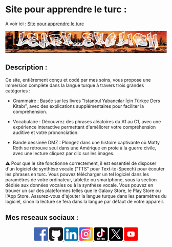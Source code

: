 # Site pour apprendre le turc :

A voir ici : [Site pour apprendre le turc](https://kduchevreuil.github.io/Apprendre-l-anglais/)

[![Image](./images/presentation.png)](https://kduchevreuil.github.io/Apprendre-l-anglais/)

## Description :

Ce site, entièrement conçu et codé par mes soins, vous propose une immersion complète dans la langue turque à travers trois grandes catégories :

- Grammaire : Basée sur les livres "Istanbul Yabancılar İçin Türkçe Ders Kitabı", avec des explications supplémentaires pour faciliter la compréhension.

- Vocabulaire : Découvrez des phrases aléatoires du A1 au C1, avec une expérience interactive permettant d'améliorer votre compréhension auditive et votre prononciation.

- Bande dessinée DMZ : Plongez dans une histoire captivante où Matty Roth se retrouve seul dans une Amérique en proie à la guerre civile, avec une lecture cliquez par clic sur les images.

⚠️ Pour que le site fonctionne correctement, il est essentiel de disposer d'un logiciel de synthèse vocale ("TTS" pour Text-to-Speech) pour écouter les phrases en turc. Vous pouvez télécharger un tel logiciel dans les paramètres de votre ordinateur, tablette ou smartphone, sous la section dédiée aux données vocales ou à la synthèse vocale. Vous pouvez en trouver un sur des plateformes telles que le Galaxy Store, le Play Store ou l'App Store. Assurez-vous d'ajouter la langue turque dans les paramètres du logiciel, sinon la lecture se fera dans la langue par défaut de votre appareil.

## Mes reseaux sociaux :

<p align="center">

<a href="https://www.facebook.com/kduchevreuil/" target="_blank">
<img 
class="IMGlink"
src="./icones RS/facebook.png"
width= 8.5%/>
</a>

<a href="https://github.com/kduchevreuil" target="_blank">
<img 
class="IMGlink"
src="./icones RS/github.png"
width= 8.5%/>
</a>

<a href="https://www.linkedin.com/in/kevin-du-chevreuil-b7390529a/" target="_blank">
<img 
class="IMGlink"
src="./icones RS/linkedin.png"
width= 8.5%/>
</a>

<a href="https://www.instagram.com/kduchevreuil/" target="_blank">
<img 
class="IMGlink"
src="./icones RS/instagram.png"
width= 8.5%/>
</a>

<a href="https://www.tiktok.com/@kduchevreuil" target="_blank">
<img 
class="IMGlink"
src="./icones RS/tiktok.png"
width= 8.5%/>
</a>

<a href="https://twitter.com/kduchevreuil" target="_blank">
<img 
class="IMGlink"
src="./icones RS/twitter.png"
width= 8.5%/>
</a>

<a href="https://www.youtube.com/channel/UCbR7KQ-UTx8dznOkuC5TVfQ" target="_blank">
<img 
class="IMGlink"
src="./icones RS/youtube.png"
width= 8.5%/>
</a>

</p>
